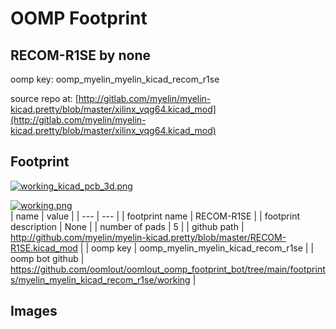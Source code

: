 # OOMP Footprint  
## RECOM-R1SE  by none  
  
oomp key: oomp_myelin_myelin_kicad_recom_r1se  
  
source repo at: [http://gitlab.com/myelin/myelin-kicad.pretty/blob/master/xilinx_vqg64.kicad_mod](http://gitlab.com/myelin/myelin-kicad.pretty/blob/master/xilinx_vqg64.kicad_mod)  
## Footprint  
  
[![working_kicad_pcb_3d.png](working_kicad_pcb_3d_600.png)](working_kicad_pcb_3d.png)  
  
[![working.png](working_600.png)](working.png)  
| name | value | 
| --- | --- | 
| footprint name | RECOM-R1SE | 
| footprint description | None | 
| number of pads | 5 | 
| github path | http://github.com/myelin/myelin-kicad.pretty/blob/master/RECOM-R1SE.kicad_mod | 
| oomp key | oomp_myelin_myelin_kicad_recom_r1se | 
| oomp bot github | https://github.com/oomlout/oomlout_oomp_footprint_bot/tree/main/footprints/myelin_myelin_kicad_recom_r1se/working | 
## Images  
